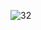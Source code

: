 
![32](https://user-images.githubusercontent.com/64718836/92392554-12904d00-f13c-11ea-8fee-e78f1d805283.PNG)
